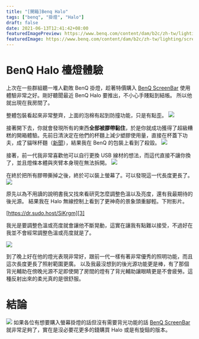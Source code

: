 ```yaml
---
title: "[開箱]Benq Halo"
tags: ["benq", "掛燈", "Halo"]
draft: false
date: 2021-06-13T12:41:42+08:00
featuredImagePreview: https://www.benq.com/content/dam/b2c/zh-tw/lighting/screen-front-lamp/wit-screenbar-halo/gallery/together-dark%20brown.jpg
featuredImage: https://www.benq.com/content/dam/b2c/zh-tw/lighting/screen-front-lamp/wit-screenbar-halo/gallery/together-dark%20brown.jpg
---
```


# BenQ Halo  檯燈體驗

上次在一些群組聽一堆人勸敗 BenQ 掛燈，趁著特價購入 [BenQ ScreenBar][1] 使用體驗非常之好。剛好聽聞最近 BenQ Halo 要推出，不小心手賤點到結帳。
所以他就出現在我房間了。

整體包裝看起來非常整齊，上面的泡棉有起到防撞功能，只是有點歪。
![][image-1]

接著開下去，你就會發現所有的東西**全部被膠帶黏住**，於是你就成功獲得了超級糟糕的開箱體驗。先前日清決定在他們的杯麵上減少塑膠使用量，直接在杯蓋下功夫，成了貓咪杯麵（[新聞][2]），結果我在 BenQ 的包裝上看到了殺毀。
![][image-2]

接著，前一代我非常喜歡他可以自行更換 USB 線材的想法，而這代直接不讓你換了，並且燈條本體與夾臂本身現在無法拆開。
![][image-3]

在終於把所有膠帶撕掉之後，終於可以裝上螢幕了。可以發現這一代長度更長了。
![][image-4]

原先以為不用讀的說明書我又找來看研究怎麼調整色溫以及亮度，還有我最期待的後光源。
結果我在 Halo 無線控制上看到了更神奇的景象頭重腳輕。下附影片。

[https://dr.sudo.host/SiKrgm][3]

我光是要調整色溫或亮度就會讓他不斷晃動，這實在讓我有點難以接受，不過好在我並不會經常調整色溫或亮度就是了。

![][image-5]

到了晚上好在他的燈光表現非常好，跟前一代一樣有著非常優秀的照明功能，而且這次長度更長了照射範圍更廣。
以及我最沒想到的後光源功能更是棒，有了那個背光輔助在傍晚光源不足即使開了房間的燈有了背光輔助讓眼睛更是不會疲勞。這種反射出來的柔光真的是很舒服。

# 結論
![][image-6]
如果各位有想要購入螢幕掛燈的話但沒有需要背光功能的話 [BenQ ScreenBar][4] 就非常足夠了，實在是沒必要花更多的錢購買 Halo 或是有旋鈕的版本。

[1]:	https://www.benq.com/zh-tw/lighting/screenbar-lamp/wit-screenbar.html
[2]:	https://www.shoppingdesign.com.tw/post/view/6706 "新聞"
[3]:	https://dr.sudo.host/SiKrgm
[4]:	https://www.benq.com/zh-tw/lighting/screenbar-lamp/wit-screenbar.html

[image-1]:	https://dr.sudo.host/Ip2goD+
[image-2]:	https://dr.sudo.host/tibTB1+
[image-3]:	https://dr.sudo.host/mFKBA9+
[image-4]:	https://dr.sudo.host/0v07zV+
[image-5]:	https://dr.sudo.host/lLi0bY+
[image-6]:	https://dr.sudo.host/EkMbtV+